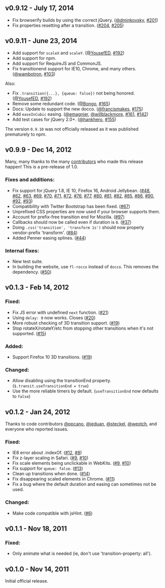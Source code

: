 ## v0.9.12 - July 17, 2014

 * Fix browserify builds by using the correct jQuery. ([@dminkovsky], [#201])
 * Fix properties resetting after a transition. ([#204], [#205])

## v0.9.11 - June 23, 2014

 * Add support for `scaleX` and `scaleY`. ([@YousefED], [#192])
 * Add support for npm.
 * Add support for RequireJS and CommonJS.
 * Fix transitionend support for IE10, Chrome, and many others. ([@wambotron], [#103])

Also:

 * Fix `.transition({...}, {queue: false})` not being honored. ([@YousefED], [#192])
 * Remove some redundant code. ([@Bongo], [#165])
 * Docs: Update to support the new docco. ([@francismakes], [#175])
 * Add `easeInCubic` easing. ([@emagnier], [@willblackmore], [#161], [#142])
 * Add test cases for jQuery 2.0+. ([@hankhero], [#155])

The version `0.9.10` was not officially released as it was published prematurely
to npm.

## v0.9.9 - Dec 14, 2012

Many, many thanks to the many [contributors] who made this release happen! This 
is a pre-release of 1.0.

### Fixes and additions:

  * Fix support for jQuery 1.8, IE 10, Firefox 16, Android Jellybean.
  ([#48], [#62], [#63], [#69], [#70], [#71], [#72], [#76], [#77], [#80], [#81], [#82], [#85], [#86], [#90], [#92], [#93])
  * Compatibility with Twitter Bootstrap has been fixed. ([#67])
  * Unprefixed CSS properties are now used if your browser supports them.
  * Account for prefix-free transition end for Mozilla. ([#97])
  * Callbacks should now be called even if duration is `0`. ([#37])
  * Doing `.css('transition', 'transform 1s')` should now properly vendor-prefix 'transform'. ([#84])
  * Added Penner easing splines. ([#44])

### Internal fixes:

  * New test suite.
  * In building the website, use `fl-rocco` instead of `docco`. This removes the dependency. ([#50])

## v0.1.3 - Feb 14, 2012

### Fixed:
  * Fix JS error with undefined `next` function. ([#21])
  * Using `delay: 0` now works. Closes ([#20])
  * More robust checking of 3D transition support. ([#19])
  * Stop rotateX/rotateY/etc from stopping other transitions when it's not
    supported.  ([#15])

### Added:
  * Support Firefox 10 3D transitions. ([#19])

### Changed:
  * Allow disabling using the transitionEnd property.
  (`$.transit.useTransitionEnd = true`)
  * Use the more reliable timers by default. (`useTransitionEnd` now defaults to
      `false`)

## v0.1.2 - Jan 24, 2012

Thanks to code contributors [@ppcano], [@jeduan], [@steckel], [@weotch], and everyone 
who reported issues.

### Fixed:
  * IE8 error about .indexOf. ([#12], [#8])
  * Fix z-layer scaling in Safari. ([#9], [#10])
  * Fix scale elements being unclickable in WebKits. ([#9], [#10])
  * Fix support for `queue: false`. ([#13])
  * Clean up transitions when done. ([#14])
  * Fix disappearing scaled elements in Chrome. ([#11])
  * Fix a bug where the default duration and easing can sometimes not be used.

### Changed:
  * Make code compatible with jsHint. ([#6])

## v0.1.1 - Nov 18, 2011

### Fixed:
  * Only animate what is needed (ie, don't use 'transition-property: all').

## v0.1.0 - Nov 14, 2011

Initial official release.

[contributors]: https://github.com/rstacruz/jquery.transit/contributors

[#201]: https://github.com/rstarcuz/jquery.transit/issues/201
[@dminkovsky]: https://github.com/dminkovsky

[#204]: https://github.com/git@github.com:rstacruz/jquery.transit/issues/204
[#205]: https://github.com/git@github.com:rstacruz/jquery.transit/issues/205
[#192]: https://github.com/git@github.com:rstacruz/jquery.transit/issues/192
[#103]: https://github.com/git@github.com:rstacruz/jquery.transit/issues/103
[#192]: https://github.com/git@github.com:rstacruz/jquery.transit/issues/192
[#165]: https://github.com/git@github.com:rstacruz/jquery.transit/issues/165
[#175]: https://github.com/git@github.com:rstacruz/jquery.transit/issues/175
[#161]: https://github.com/git@github.com:rstacruz/jquery.transit/issues/161
[#142]: https://github.com/git@github.com:rstacruz/jquery.transit/issues/142
[#155]: https://github.com/git@github.com:rstacruz/jquery.transit/issues/155
[#48]: https://github.com/git@github.com:rstacruz/jquery.transit/issues/48
[#62]: https://github.com/git@github.com:rstacruz/jquery.transit/issues/62
[#63]: https://github.com/git@github.com:rstacruz/jquery.transit/issues/63
[#69]: https://github.com/git@github.com:rstacruz/jquery.transit/issues/69
[#70]: https://github.com/git@github.com:rstacruz/jquery.transit/issues/70
[#71]: https://github.com/git@github.com:rstacruz/jquery.transit/issues/71
[#72]: https://github.com/git@github.com:rstacruz/jquery.transit/issues/72
[#76]: https://github.com/git@github.com:rstacruz/jquery.transit/issues/76
[#77]: https://github.com/git@github.com:rstacruz/jquery.transit/issues/77
[#80]: https://github.com/git@github.com:rstacruz/jquery.transit/issues/80
[#81]: https://github.com/git@github.com:rstacruz/jquery.transit/issues/81
[#82]: https://github.com/git@github.com:rstacruz/jquery.transit/issues/82
[#85]: https://github.com/git@github.com:rstacruz/jquery.transit/issues/85
[#86]: https://github.com/git@github.com:rstacruz/jquery.transit/issues/86
[#90]: https://github.com/git@github.com:rstacruz/jquery.transit/issues/90
[#92]: https://github.com/git@github.com:rstacruz/jquery.transit/issues/92
[#93]: https://github.com/git@github.com:rstacruz/jquery.transit/issues/93
[#67]: https://github.com/git@github.com:rstacruz/jquery.transit/issues/67
[#97]: https://github.com/git@github.com:rstacruz/jquery.transit/issues/97
[#37]: https://github.com/git@github.com:rstacruz/jquery.transit/issues/37
[#84]: https://github.com/git@github.com:rstacruz/jquery.transit/issues/84
[#44]: https://github.com/git@github.com:rstacruz/jquery.transit/issues/44
[#50]: https://github.com/git@github.com:rstacruz/jquery.transit/issues/50
[#21]: https://github.com/git@github.com:rstacruz/jquery.transit/issues/21
[#20]: https://github.com/git@github.com:rstacruz/jquery.transit/issues/20
[#19]: https://github.com/git@github.com:rstacruz/jquery.transit/issues/19
[#15]: https://github.com/git@github.com:rstacruz/jquery.transit/issues/15
[#19]: https://github.com/git@github.com:rstacruz/jquery.transit/issues/19
[#12]: https://github.com/git@github.com:rstacruz/jquery.transit/issues/12
[#8]: https://github.com/git@github.com:rstacruz/jquery.transit/issues/8
[#9]: https://github.com/git@github.com:rstacruz/jquery.transit/issues/9
[#10]: https://github.com/git@github.com:rstacruz/jquery.transit/issues/10
[#9]: https://github.com/git@github.com:rstacruz/jquery.transit/issues/9
[#10]: https://github.com/git@github.com:rstacruz/jquery.transit/issues/10
[#13]: https://github.com/git@github.com:rstacruz/jquery.transit/issues/13
[#14]: https://github.com/git@github.com:rstacruz/jquery.transit/issues/14
[#11]: https://github.com/git@github.com:rstacruz/jquery.transit/issues/11
[#6]: https://github.com/git@github.com:rstacruz/jquery.transit/issues/6
[@YousefED]: https://github.com/YousefED
[@wambotron]: https://github.com/wambotron
[@YousefED]: https://github.com/YousefED
[@Bongo]: https://github.com/Bongo
[@francismakes]: https://github.com/francismakes
[@emagnier]: https://github.com/emagnier
[@willblackmore]: https://github.com/willblackmore
[@hankhero]: https://github.com/hankhero
[@ppcano]: https://github.com/ppcano
[@jeduan]: https://github.com/jeduan
[@steckel]: https://github.com/steckel
[@weotch]: https://github.com/weotch